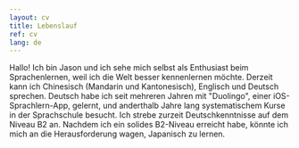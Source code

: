 ```yaml
---
layout: cv
title: Lebenslauf
ref: cv
lang: de
---
```

Hallo! Ich bin Jason und ich sehe mich selbst als Enthusiast beim Sprachenlernen, weil ich die Welt besser kennenlernen möchte. Derzeit kann ich Chinesisch (Mandarin und Kantonesisch), Englisch und Deutsch sprechen. Deutsch habe ich seit mehreren Jahren mit "Duolingo", einer iOS-Sprachlern-App, gelernt, und anderthalb Jahre lang systematischem Kurse in der Sprachschule besucht. Ich strebe zurzeit Deutschkenntnisse auf dem Niveau B2 an. Nachdem ich ein solides B2-Niveau erreicht habe, könnte ich mich an die Herausforderung wagen, Japanisch zu lernen.
